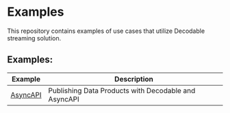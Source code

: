 # Examples
This repository contains examples of use cases that utilize Decodable streaming solution.


## Examples:

| Example | Description |
|---------|-------------|
| [AsyncAPI](asyncapi) | Publishing Data Products with Decodable and AsyncAPI |






